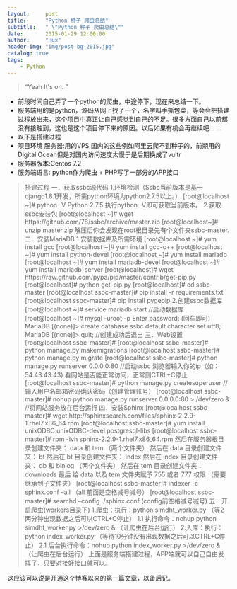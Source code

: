 ```yaml
---
layout:     post
title:      "Python 种子 爬虫总结"
subtitle:   " \"Python 种子 爬虫总结\""
date:       2015-01-29 12:00:00
author:     "Hux"
header-img: "img/post-bg-2015.jpg"
catalog: true
tags:
    - Python
---
```


> “Yeah It's on. ”

<ul>
 	<li>前段时间自己弄了一个python的爬虫，中途停下，现在来总结一下。</li>
 	<li>服务端用的是python，源码从网上找了一个，名字叫手撕包菜，等会会把搭建过程放出来，这个项目中真正让自己感觉到自己的不足。很多方面自己以前都没有接触到，这也是这个项目停下来的原因。以后如果有机会再继续吧… …</li>
 	<li>以下是搭建过程</li>
 	<li>项目环境
服务器:用的VPS,国内的这些例如阿里云爬不到种子的，前期用的Digital Ocean但是对国内访问速度太慢于是后期换成了vultr</li>
 	<li>服务器版本:Centos 7.2</li>
 	<li>服务端语言: python作为爬虫 + PHP写了一部分的APP接口</li>
</ul>
	<blockquote>搭建过程
	一．获取ssbc源代码
	1.环境检测（Ssbc当前版本是基于django1.8.1开发，所需python环境为python2.7.5以上。）
	[root@localhost ~]# python -V
	Python 2.7.5
	执行python -V即可获取当前版本。
	2.获取ssbc安装包
	[root@localhost ~]# wget https://github.com/78/ssbc/archive/master.zip
	[root@localhost~]# unzip master.zip
	解压后你会发现在root根目录先有个文件夹ssbc-master.
	二．安装MariaDB
	1.安装数据库及所需环境
	[root@localhost ~]# yum install gcc
	[root@localhost ~]# yum install gcc-c++
	[root@localhost ~]# yum install python-devel
	[root@localhost ~]# yum install mariadb
	[root@localhost ~]# yum install mariadb-devel
	[root@localhost ~]# yum install mariadb-server
	[root@localhost]# wget https://raw.github.com/pypa/pip/master/contrib/get-pip.py
	[root@localhost]# python get-pip.py
	[root@localhost]# cd ssbc-master
	[root@localhost ssbc-master]# pip install -r requirements.txt
	[root@localhost ssbc-master]# pip install pygeoip
	2.创建ssbc数据库
	[root@localhost ~]# service mariadb start //启动数据库
	[root@localhost ~]# mysql -uroot -p
	Enter password: (回车即可)
	MariaDB [(none)]&gt; create database ssbc default character set utf8;
	MariaDB [(none)]&gt; quit; //创建成功后退出
	三．Web设置
	[root@localhost ssbc-master]#
	[root@localhost ssbc-master]# python manage.py makemigrations
	[root@localhost ssbc-master]# python manage.py migrate
	[root@localhost ssbc-master]# python manage.py runserver 0.0.0.0:80 //启动ssbc
	浏览器输入你的ip（如：54.43.43.43) 看网站是否能正常访问，正常则CTRL+C停止
	[root@localhost ssbc-master]# python manage.py createsuperuser //输入用户名邮箱密码确认密码（创建管理账号）
	[root@localhost ssbc-master]# nohup python manage.py runserver 0.0.0.0:80 &gt; /dev/zero &amp; //将网站服务放在后台运行
	四．安装Sphinx
	[root@localhost ssbc-master]# wget http://sphinxsearch.com/files/sphinx-2.2.9-1.rhel7.x86_64.rpm
	[root@localhost ssbc-master]# yum install unixODBC unixODBC-devel postgresql-libs
	[root@localhost ssbc-master]# rpm -ivh sphinx-2.2.9-1.rhel7.x86_64.rpm
	然后在服务器根目录创建文件夹： data 和 tem （两个文件夹）
	然后在 data 目录创建文件夹： bt
	然后在 bt 目录创建文件夹： index
	然后在 index 目录创建文件夹： db 和 binlog （两个文件夹）
	然后在 tem 目录创建文件夹： downloads
	最后 给 data 以及 tem 文件夹赋予 755 或者 777 权限 （需要继承到子文件夹）
	[root@localhost ssbc-master]# indexer -c sphinx.conf –all （all 前面是空格减号减号）
	[root@localhost ssbc-master]# searchd –config ./sphinx.conf (config前空格减号减号)
	五．开启爬虫(workers目录下)
	1.爬虫：执行：python simdht_worker.py （等2两分钟出现数据之后可以CTRL+C停止）
	1.1 执行命令：nohup python simdht_worker.py &gt;/dev/zero &amp; （让爬虫在后台运行）
	2.入库：执行：python index_worker.py （等待10分钟没有出现数据之后可以CTRL+C停止）
	2.1 后台执行命令：nohup python index_worker.py &gt;/dev/zero &amp; （让爬虫在后台运行）
上面是服务端搭建过程，APP端就可以自己自由发挥了，只要对接好接口就可以。</blockquote>
这应该可以说是开通这个博客以来的第一篇文章，以备后记。